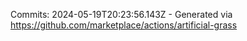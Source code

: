Commits: 2024-05-19T20:23:56.143Z - Generated via https://github.com/marketplace/actions/artificial-grass
<br>
